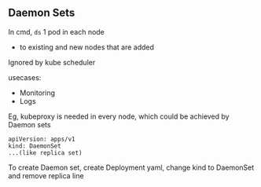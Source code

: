 ## Daemon Sets
In cmd, `ds`
1 pod in each node
- to existing and new nodes that are added

Ignored by kube scheduler

usecases:
- Monitoring
- Logs

Eg, kubeproxy is needed in every node, which could be achieved by Daemon sets

```
apiVersion: apps/v1
kind: DaemonSet
...(like replica set)
```

To create Daemon set,
create Deployment yaml, change kind to DaemonSet and remove replica line

